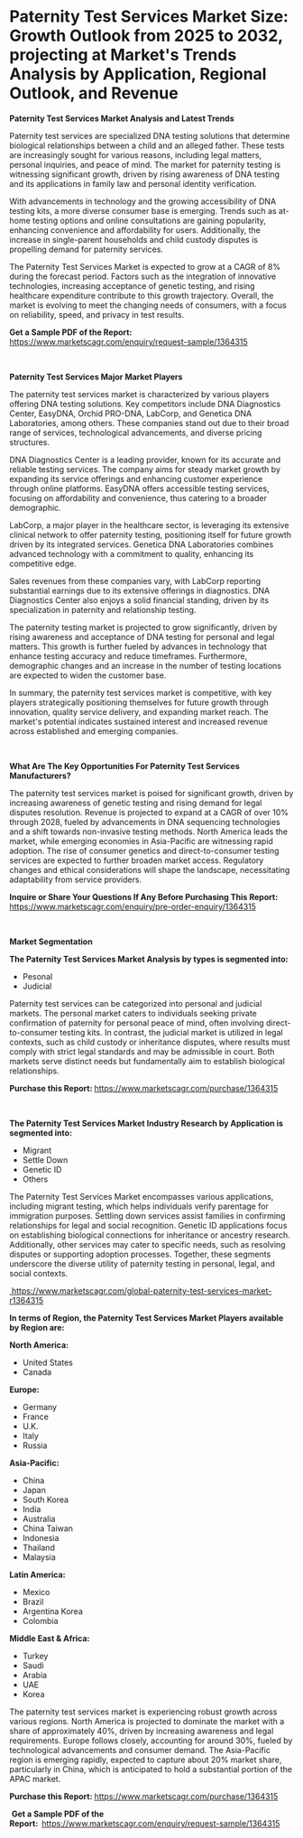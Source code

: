 <p><h1>Paternity Test Services Market Size: Growth Outlook from 2025 to 2032, projecting at Market's Trends Analysis by Application, Regional Outlook, and Revenue</h1></p><p><strong>Paternity Test Services Market Analysis and Latest Trends</strong></p>
<p><p>Paternity test services are specialized DNA testing solutions that determine biological relationships between a child and an alleged father. These tests are increasingly sought for various reasons, including legal matters, personal inquiries, and peace of mind. The market for paternity testing is witnessing significant growth, driven by rising awareness of DNA testing and its applications in family law and personal identity verification.</p><p>With advancements in technology and the growing accessibility of DNA testing kits, a more diverse consumer base is emerging. Trends such as at-home testing options and online consultations are gaining popularity, enhancing convenience and affordability for users. Additionally, the increase in single-parent households and child custody disputes is propelling demand for paternity services.</p><p>The Paternity Test Services Market is expected to grow at a CAGR of 8% during the forecast period. Factors such as the integration of innovative technologies, increasing acceptance of genetic testing, and rising healthcare expenditure contribute to this growth trajectory. Overall, the market is evolving to meet the changing needs of consumers, with a focus on reliability, speed, and privacy in test results.</p></p>
<p><strong>Get a Sample PDF of the Report:&nbsp;</strong> <a href="https://www.marketscagr.com/enquiry/request-sample/1364315?utm_campaign=1932&utm_medium=2&utm_source=Github&utm_content=ia&utm_term=13042025&utm_id=paternity-test-services">https://www.marketscagr.com/enquiry/request-sample/1364315</a></p>
<p>&nbsp;</p>
<p><strong>Paternity Test Services Major Market Players</strong></p>
<p><p>The paternity test services market is characterized by various players offering DNA testing solutions. Key competitors include DNA Diagnostics Center, EasyDNA, Orchid PRO-DNA, LabCorp, and Genetica DNA Laboratories, among others. These companies stand out due to their broad range of services, technological advancements, and diverse pricing structures.</p><p>DNA Diagnostics Center is a leading provider, known for its accurate and reliable testing services. The company aims for steady market growth by expanding its service offerings and enhancing customer experience through online platforms. EasyDNA offers accessible testing services, focusing on affordability and convenience, thus catering to a broader demographic.</p><p>LabCorp, a major player in the healthcare sector, is leveraging its extensive clinical network to offer paternity testing, positioning itself for future growth driven by its integrated services. Genetica DNA Laboratories combines advanced technology with a commitment to quality, enhancing its competitive edge.</p><p>Sales revenues from these companies vary, with LabCorp reporting substantial earnings due to its extensive offerings in diagnostics. DNA Diagnostics Center also enjoys a solid financial standing, driven by its specialization in paternity and relationship testing.</p><p>The paternity testing market is projected to grow significantly, driven by rising awareness and acceptance of DNA testing for personal and legal matters. This growth is further fueled by advances in technology that enhance testing accuracy and reduce timeframes. Furthermore, demographic changes and an increase in the number of testing locations are expected to widen the customer base.</p><p>In summary, the paternity test services market is competitive, with key players strategically positioning themselves for future growth through innovation, quality service delivery, and expanding market reach. The market's potential indicates sustained interest and increased revenue across established and emerging companies.</p></p>
<p>&nbsp;</p>
<p><strong>What Are The Key Opportunities For Paternity Test Services Manufacturers?</strong></p>
<p><p>The paternity test services market is poised for significant growth, driven by increasing awareness of genetic testing and rising demand for legal disputes resolution. Revenue is projected to expand at a CAGR of over 10% through 2028, fueled by advancements in DNA sequencing technologies and a shift towards non-invasive testing methods. North America leads the market, while emerging economies in Asia-Pacific are witnessing rapid adoption. The rise of consumer genetics and direct-to-consumer testing services are expected to further broaden market access. Regulatory changes and ethical considerations will shape the landscape, necessitating adaptability from service providers.</p></p>
<p><strong>Inquire or Share Your Questions If Any Before Purchasing This Report:</strong> <a href="https://www.marketscagr.com/enquiry/pre-order-enquiry/1364315?utm_campaign=1932&utm_medium=2&utm_source=Github&utm_content=ia&utm_term=13042025&utm_id=paternity-test-services">https://www.marketscagr.com/enquiry/pre-order-enquiry/1364315</a></p>
<p>&nbsp;</p>
<p><strong>Market Segmentation</strong></p>
<p><strong>The Paternity Test Services Market Analysis by types is segmented into:</strong></p>
<p><ul><li>Pesonal</li><li>Judicial</li></ul></p>
<p><p>Paternity test services can be categorized into personal and judicial markets. The personal market caters to individuals seeking private confirmation of paternity for personal peace of mind, often involving direct-to-consumer testing kits. In contrast, the judicial market is utilized in legal contexts, such as child custody or inheritance disputes, where results must comply with strict legal standards and may be admissible in court. Both markets serve distinct needs but fundamentally aim to establish biological relationships.</p></p>
<p><strong>Purchase this Report:&nbsp;</strong><a href="https://www.marketscagr.com/purchase/1364315?utm_campaign=1932&utm_medium=2&utm_source=Github&utm_content=ia&utm_term=13042025&utm_id=paternity-test-services">https://www.marketscagr.com/purchase/1364315</a></p>
<p>&nbsp;</p>
<p><strong>The Paternity Test Services Market Industry Research by Application is segmented into:</strong></p>
<p><ul><li>Migrant</li><li>Settle Down</li><li>Genetic ID</li><li>Others</li></ul></p>
<p><p>The Paternity Test Services Market encompasses various applications, including migrant testing, which helps individuals verify parentage for immigration purposes. Settling down services assist families in confirming relationships for legal and social recognition. Genetic ID applications focus on establishing biological connections for inheritance or ancestry research. Additionally, other services may cater to specific needs, such as resolving disputes or supporting adoption processes. Together, these segments underscore the diverse utility of paternity testing in personal, legal, and social contexts.</p></p>
<p><a href="https://www.marketscagr.com/global-paternity-test-services-market-r1364315?utm_campaign=1932&utm_medium=2&utm_source=Github&utm_content=ia&utm_term=13042025&utm_id=paternity-test-services">&nbsp;https://www.marketscagr.com/global-paternity-test-services-market-r1364315</a></p>
<p><strong>In terms of Region, the Paternity Test Services Market Players available by Region are:</strong></p>
<p>
    <p> <strong> North America: </strong>
        <ul>
            <li>United States</li>
            <li>Canada</li>
        </ul>
        </p> 
    <p> <strong> Europe: </strong>
        <ul>
            <li>Germany</li>
            <li>France</li>
            <li>U.K.</li>
            <li>Italy</li>
            <li>Russia</li>
        </ul>
        </p> 
    <p> <strong> Asia-Pacific: </strong>
        <ul>
            <li>China</li>
            <li>Japan</li>
            <li>South Korea</li>
            <li>India</li>
            <li>Australia</li>
            <li>China Taiwan</li>
            <li>Indonesia</li>
            <li>Thailand</li>
            <li>Malaysia</li>
        </ul>
        </p> 
    <p> <strong> Latin America: </strong>
        <ul>
            <li>Mexico</li>
            <li>Brazil</li>
            <li>Argentina Korea</li>
            <li>Colombia</li>
        </ul>
        </p> 
    <p> <strong> Middle East & Africa: </strong>
        <ul>
            <li>Turkey</li>
            <li>Saudi</li>
            <li>Arabia</li>
            <li>UAE</li>
            <li>Korea</li>
        </ul>
    </p>
    </p>
<p><p>The paternity test services market is experiencing robust growth across various regions. North America is projected to dominate the market with a share of approximately 40%, driven by increasing awareness and legal requirements. Europe follows closely, accounting for around 30%, fueled by technological advancements and consumer demand. The Asia-Pacific region is emerging rapidly, expected to capture about 20% market share, particularly in China, which is anticipated to hold a substantial portion of the APAC market.</p></p>
<p><strong>Purchase this Report: </strong><a href="https://www.marketscagr.com/purchase/1364315?utm_campaign=1932&utm_medium=2&utm_source=Github&utm_content=ia&utm_term=13042025&utm_id=paternity-test-services">https://www.marketscagr.com/purchase/1364315</a></p>
<p>&nbsp;<strong>Get a Sample PDF of the Report:&nbsp;&nbsp;</strong><a href="https://www.marketscagr.com/enquiry/request-sample/1364315?utm_campaign=1932&utm_medium=2&utm_source=Github&utm_content=ia&utm_term=13042025&utm_id=paternity-test-services">https://www.marketscagr.com/enquiry/request-sample/1364315</a></p>
<p><strong></strong></p>
<p><p></p><p></p><p></p></p>